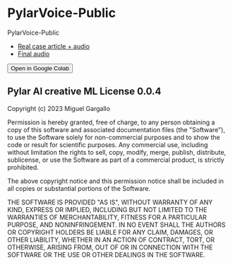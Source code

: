 # PylarVoice-Public
PylarVoice-Public

- [Real case article + audio](https://www.miguelgargallo.com/blog/three-js-javascript)
- [Final audio](https://github.com/superdatas/blog-audios/blob/main/three-js-javascript.wav)

<a href="https://colab.research.google.com/drive/1EY5JUPRYX1ZQfwCbQj3ohURRQWj-NqZP?usp=sharing" target="_blank" rel="noopener noreferrer"><button>Open in Google Colab</button></a>

## Pylar AI creative ML License 0.0.4

Copyright (c) 2023 Miguel Gargallo

Permission is hereby granted, free of charge, to any person obtaining a copy of this software and associated documentation files (the "Software"), to use the Software solely for non-commercial purposes and to show the code or result for scientific purposes. Any commercial use, including without limitation the rights to sell, copy, modify, merge, publish, distribute, sublicense, or use the Software as part of a commercial product, is strictly prohibited.

The above copyright notice and this permission notice shall be included in all copies or substantial portions of the Software.

THE SOFTWARE IS PROVIDED "AS IS", WITHOUT WARRANTY OF ANY KIND, EXPRESS OR IMPLIED, INCLUDING BUT NOT LIMITED TO THE WARRANTIES OF MERCHANTABILITY, FITNESS FOR A PARTICULAR PURPOSE, AND NONINFRINGEMENT. IN NO EVENT SHALL THE AUTHORS OR COPYRIGHT HOLDERS BE LIABLE FOR ANY CLAIM, DAMAGES, OR OTHER LIABILITY, WHETHER IN AN ACTION OF CONTRACT, TORT, OR OTHERWISE, ARISING FROM, OUT OF OR IN CONNECTION WITH THE SOFTWARE OR THE USE OR OTHER DEALINGS IN THE SOFTWARE.
